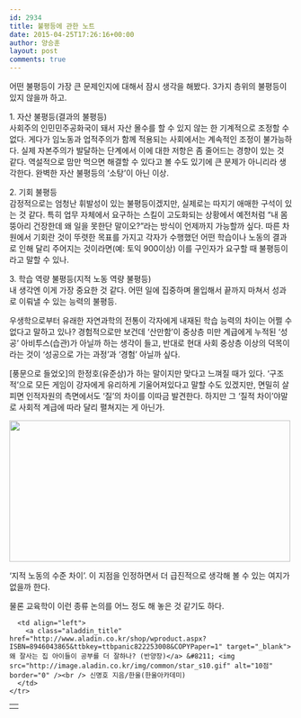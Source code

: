 ```yaml
---
id: 2934
title: 불평등에 관한 노트
date: 2015-04-25T17:26:16+00:00
author: 양승훈
layout: post
comments: true
---
```

어떤 불평등이 가장 큰 문제인지에 대해서 잠시 생각을 해봤다. 3가지 층위의 불평등이 있지 않을까 하고.

<div class="text_exposed_show">
  <p>
    1. 자산 불평등(결과의 불평등)<br /> 사회주의 인민민주공화국이 돼서 자산 몰수를 할 수 있지 않는 한 기계적으로 조정할 수 없다. 게다가 임노동과 업적주의가 함께 적용되는 사회에서는 계속적인 조정이 불가능하다. 실제 자본주의가 발달하는 단계에서 이에 대한 저항은 좀 줄어드는 경향이 있는 것 같다. 역설적으로 맘만 먹으면 해결할 수 있다고 볼 수도 있기에 큰 문제가 아니리라 생각한다. 완벽한 자산 불평등의 &#8216;소탕&#8217;이 아닌 이상.
  </p>

  <p>
    2. 기회 불평등<br /> 감정적으로는 엄청난 휘발성이 있는 불평등이겠지만, 실제로는 따지기 애매한 구석이 있는 것 같다. 특히 업무 자체에서 요구하는 스킬이 고도화되는 상황에서 예전처럼 &#8220;내 몸뚱아리 건장한데 왜 일을 못한단 말이오?&#8221;라는 방식이 언제까지 가능할까 싶다. 따른 차원에서 기회란 것이 뚜렷한 목표를 가지고 각자가 수행했던 어떤 학습이나 노동의 결과로 인해 달리 주어지는 것이라면(예: 토익 900이상) 이를 구인자가 요구할 때 불평등이라고 말할 수 있나.
  </p>

  <p>
    3. 학습 역량 불평등(지적 노동 역량 불평등)<br /> 내 생각엔 이게 가장 중요한 것 같다. 어떤 일에 집중하며 몰입해서 끝까지 마쳐서 성과로 이뤄낼 수 있는 능력의 불평등.
  </p>

  <p>
    우생학으로부터 유래한 자연과학의 전통이 각자에게 내재된 학습 능력의 차이는 어쩔 수 없다고 말하고 있나? 경험적으로만 보건데 &#8216;산만함&#8217;이 중상층 미만 계급에게 누적된 &#8216;성공&#8217; 아비투스(습관)가 아닐까 하는 생각이 들고, 반대로 현대 사회 중상층 이상의 덕목이라는 것이 &#8216;성공으로 가는 과정&#8217;과 &#8216;경험&#8217; 아닐까 싶다.
  </p>

  <p>
    [풍문으로 들었오]의 한정호(유준상)가 하는 말이지만 맞다고 느껴질 때가 있다. &#8216;구조적&#8217;으로 모든 게임이 강자에게 유리하게 기울어져있다고 말할 수도 있겠지만, 면밀히 살피면 인적자원의 측면에서도 &#8216;질&#8217;의 차이를 이따금 발견한다. 하지만 그 &#8216;질적 차이&#8217;야말로 사회적 계급에 따라 달리 펼쳐지는 게 아닌가.
  </p>

  <p>
    <img class="alignnone" src="http://www.pdjournal.com/news/photo/201504/55015_47043_4749.jpg" alt="" width="500" height="251" />
  </p>

  <p>
    &#8216;지적 노동의 수준 차이&#8217;. 이 지점을 인정하면서 더 급진적으로 생각해 볼 수 있는 여지가 없을까 한다.
  </p>

  <p>
    물론 교육학이 이런 종류 논의를 어느 정도 해 놓은 것 같기도 하다.
  </p>

  <table>
    <tr>
      <td>
        <a href="http://www.aladin.co.kr/shop/wproduct.aspx?ISBN=8946043865&ttbkey=ttbpanic822253008&COPYPaper=1" target="_blank"><img src="http://image.aladin.co.kr/product/1207/59/cover/8946043865_1.jpg" alt="" border="0" /></a>
      </td>

      <td align="left">
        <a class="aladdin_title" href="http://www.aladin.co.kr/shop/wproduct.aspx?ISBN=8946043865&ttbkey=ttbpanic822253008&COPYPaper=1" target="_blank">왜 잘사는 집 아이들이 공부를 더 잘하나? (반양장)</a> &#8211; <img src="http://image.aladin.co.kr/img/common/star_s10.gif" alt="10점" border="0" /><br /> 신명호 지음/한울(한울아카데미)
      </td>
    </tr>
  </table>
</div>